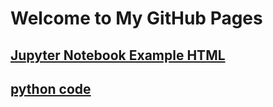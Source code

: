 # Welcome to My GitHub Pages
## [Jupyter Notebook Example HTML](DataMining-HW1-Koçak.html)
## [python code](https://github.com/BU-IE-582/fall-23-irembetulkocak/blob/main/DataMining-HW1-Koçak.ipynb)
